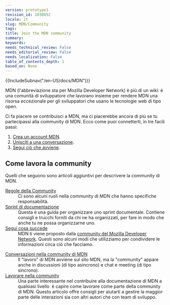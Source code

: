 ```yaml
---
version: prototype1
revision_id: 1038052
locale: it
slug: MDN/Community
tags: 
title: Join the MDN community
summary: 
keywords: 
needs_technical_review: False
needs_editorial_review: False
needs_localization: False
table_of_contents_depth: 1
based_on: None
---
```

<div>{{IncludeSubnav("/en-US/docs/MDN")}}</div>

<div class="summary">
<p>MDN (l'abbreviazione sta per Mozilla Developer Network) è più di un wiki: è una comunità di sviluppatore che lavorano insieme per rendere MDN una risorsa eccezionale per gli sviluppatori che usano le tecnologie web di tipo open.</p>
</div>

<p>Ci fa piacere se contribuisci a MDN, ma ci piacerebbe ancora di più se tu partecipassi alla community di MDN. Ecco come puoi connetterti, in tre facili passi:</p>

<ol>
 <li><a href="/en-US/docs/MDN/Contribute/Howto/Create_an_MDN_account">Crea un account MDN</a>.</li>
 <li><a href="/en-US/docs/MDN/Community/Conversations">Unisciti a una conversazione</a>.</li>
 <li><a href="/en-US/docs/MDN/Community/Whats_happening">Segui ciò che avviene</a>.</li>
</ol>

<h2 id="Come_lavora_la_community">Come lavora la community</h2>

<p>Quelli che seguono sono articoli aggiuntivi per descrivere la community di MDN.</p>

<div class="row topicpage-table">
<div class="section">
<dl>
 <dt class="landingPageList"><a href="/en-US/docs/MDN/Community/Roles">Regole della Community</a></dt>
 <dd class="landingPageList">Ci sono alcuni ruoli nella community di MDN che hanno specifiche responsabilità.</dd>
 <dt class="landingPageList"><a href="/en-US/docs/MDN/Community/Doc_sprints">Sprint di documentazione</a></dt>
 <dd class="landingPageList">Questa è una guida per organizzare uno sprint documentale. Contiene consigli e trucchi forniti da chi ne ha organizzati, per fare in modo che anche tu ne possa organizzarne uno.</dd>
 <dt class="landingPageList"><a href="/en-US/docs/MDN/Community/Whats_happening">Segui cosa succede</a></dt>
 <dd class="landingPageList">MDN ti viene proposto dalla <a class="external" href="https://wiki.mozilla.org/MDN">community del Mozilla Developer Network</a>. Questi sono alcuni modi che utilizziamo per condividere le informazioni circa ciò che facciamo.</dd>
</dl>

<dl>
</dl>
</div>

<div class="section">
<dl>
 <dt class="landingPageList"><a href="/en-US/docs/MDN/Community/Conversations">Conversazioni nella community di MDN</a></dt>
 <dd class="landingPageList">Il "lavoro" di MDN avviene sul sito MDN, ma la "community" appare anche in discussioni (di tipo asincrono) e chat e meeting (di tipo sincrono).</dd>
 <dt class="landingPageList"><a href="/en-US/docs/MDN/Community/Working_in_community">Lavorare nella community</a></dt>
 <dd class="landingPageList">Una parte interessante nel contribuire alla documentazione di MDN a qualsiasi livello&nbsp; è capire come lavorare come parte della community di MDN. Questo articolo offre consigli per aiutarti a gestire la maggior parte delle interazioni sia con altri autori che con team di sviluppo.</dd>
</dl>
</div>
</div>

